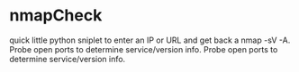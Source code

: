 # nmapCheck
quick little python sniplet to enter an IP or URL and get back a nmap -sV -A.  Probe open ports to determine service/version info.  Probe open ports to determine service/version info.

